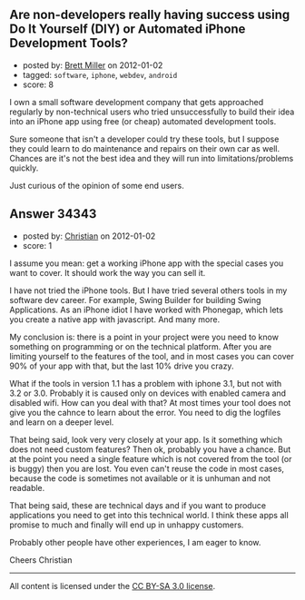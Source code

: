 ## Are non-developers really having success using Do It Yourself (DIY) or Automated iPhone Development Tools?

- posted by: [Brett Miller](https://stackexchange.com/users/-1/15336-brett-miller) on 2012-01-02
- tagged: `software`, `iphone`, `webdev`, `android`
- score: 8

I own a small software development company that gets approached regularly by non-technical users who tried unsuccessfully to build their idea into an iPhone app using free (or cheap) automated development tools.

Sure someone that isn't a developer could try these tools, but I suppose they could learn to do maintenance and repairs on their own car as well.  Chances are it's not the best idea and they will run into limitations/problems quickly. 

Just curious of the opinion of some end users. 




## Answer 34343

- posted by: [Christian](https://stackexchange.com/users/-1/9952-christian) on 2012-01-02
- score: 1

I assume you mean: get a working iPhone app with the special cases you want to cover. It should work the way you can sell it.

I have not tried the iPhone tools. But I have tried several others tools in my software dev career. For example, Swing Builder for building Swing Applications. As an iPhone idiot I have worked with Phonegap, which lets you create a native app with javascript. And many more.

My conclusion is: there is a point in your project were you need to know something on programming or on the technical platform. After you are limiting yourself to the features of the tool, and in most cases you can cover 90% of your app with that, but the last 10% drive you crazy.

What if the tools in version 1.1 has a problem with iphone 3.1, but not with 3.2 or 3.0. Probably it is caused only on devices with enabled camera and disabled wifi. How can you deal with that? At most times your tool does not give you the cahnce to learn about the error. You need to dig the logfiles and learn on a deeper level.

That being said, look very very closely at your app. Is it something which does not need custom features? Then ok, probably you have a chance. But at the point you need a single feature which is not covered from the tool (or is buggy) then you are lost. You even can't reuse the code in most cases, because the code is sometimes not available or it is unhuman and not readable. 

That being said, these are technical days and if you want to produce applications you need to get into this technical world. I think these apps all promise to much and finally will end up in unhappy customers.

Probably other people have other experiences, I am eager to know.

Cheers
Christian



---

All content is licensed under the [CC BY-SA 3.0 license](https://creativecommons.org/licenses/by-sa/3.0/).
